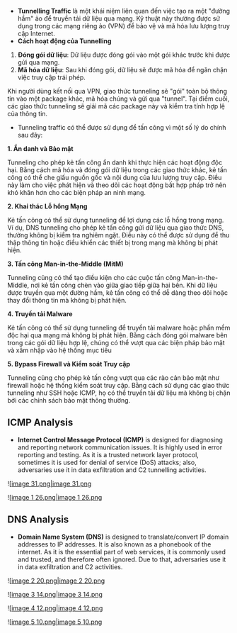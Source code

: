 - **Tunnelling Traffic** là một khái niệm liên quan đến việc tạo ra một "đường hầm" ảo để truyền tải dữ liệu qua mạng. Kỹ thuật này thường được sử dụng trong các mạng riêng ảo (VPN) để bảo vệ và mã hóa lưu lượng truy cập Internet.
- **Cách hoạt động của Tunnelling**

1. **Đóng gói dữ liệu**: Dữ liệu được đóng gói vào một gói khác trước khi được gửi qua mạng.
2. **Mã hóa dữ liệu**: Sau khi đóng gói, dữ liệu sẽ được mã hóa để ngăn chặn việc truy cập trái phép.

Khi người dùng kết nối qua VPN, giao thức tunneling sẽ "gói" toàn bộ thông tin vào một package khác, mã hóa chúng và gửi qua "tunnel". Tại điểm cuối, các giao thức tunneling sẽ giải mã các package này và kiểm tra tính hợp lệ của thông tin.

- Tunneling traffic có thể được sử dụng để tấn công vì một số lý do chính sau đây:

**1. Ẩn danh và Bảo mật**

Tunneling cho phép kẻ tấn công ẩn danh khi thực hiện các hoạt động độc hại. Bằng cách mã hóa và đóng gói dữ liệu trong các giao thức khác, kẻ tấn công có thể che giấu nguồn gốc và nội dung của lưu lượng truy cập. Điều này làm cho việc phát hiện và theo dõi các hoạt động bất hợp pháp trở nên khó khăn hơn cho các biện pháp an ninh mạng.

**2. Khai thác Lỗ hổng Mạng**

Kẻ tấn công có thể sử dụng tunneling để lợi dụng các lỗ hổng trong mạng. Ví dụ, DNS tunneling cho phép kẻ tấn công gửi dữ liệu qua giao thức DNS, thường không bị kiểm tra nghiêm ngặt. Điều này có thể được sử dụng để thu thập thông tin hoặc điều khiển các thiết bị trong mạng mà không bị phát hiện.

**3. Tấn công Man-in-the-Middle (MitM)**

Tunneling cũng có thể tạo điều kiện cho các cuộc tấn công Man-in-the-Middle, nơi kẻ tấn công chèn vào giữa giao tiếp giữa hai bên. Khi dữ liệu được truyền qua một đường hầm, kẻ tấn công có thể dễ dàng theo dõi hoặc thay đổi thông tin mà không bị phát hiện.

**4. Truyền tải Malware**

Kẻ tấn công có thể sử dụng tunneling để truyền tải malware hoặc phần mềm độc hại qua mạng mà không bị phát hiện. Bằng cách đóng gói malware bên trong các gói dữ liệu hợp lệ, chúng có thể vượt qua các biện pháp bảo mật và xâm nhập vào hệ thống mục tiêu

**5. Bypass Firewall và Kiểm soát Truy cập**

Tunneling cũng cho phép kẻ tấn công vượt qua các rào cản bảo mật như firewall hoặc hệ thống kiểm soát truy cập. Bằng cách sử dụng các giao thức tunneling như SSH hoặc ICMP, họ có thể truyền tải dữ liệu mà không bị chặn bởi các chính sách bảo mật thông thường.

## ICMP Analysis

- **Internet Control Message Protocol (ICMP)** is designed for diagnosing and reporting network communication issues. It is highly used in error reporting and testing. As it is a trusted network layer protocol, sometimes it is used for denial of service (DoS) attacks; also, adversaries use it in data exfiltration and C2 tunnelling activities.

![[image 31.png|image 31.png](../../../../Image/image%2031.png)

![[image 1 26.png|image 1 26.png](../../../../Image/image%201%2026.png)

## DNS Analysis

- **Domain Name System (DNS)** is designed to translate/convert IP domain addresses to IP addresses. It is also known as a phonebook of the internet. As it is the essential part of web services, it is commonly used and trusted, and therefore often ignored. Due to that, adversaries use it in data exfiltration and C2 activities.

![[image 2 20.png|image 2 20.png](../../../../Image/image%202%2020.png)

![[image 3 14.png|image 3 14.png](../../../../Image/image%203%2014.png)

![[image 4 12.png|image 4 12.png](../../../../Image/image%204%2012.png)

![[image 5 10.png|image 5 10.png](../../../../Image/image%205%2010.png)